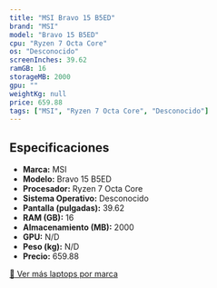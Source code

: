 ```yaml
---
title: "MSI Bravo 15 B5ED"
brand: "MSI"
model: "Bravo 15 B5ED"
cpu: "Ryzen 7 Octa Core"
os: "Desconocido"
screenInches: 39.62
ramGB: 16
storageMB: 2000
gpu: ""
weightKg: null
price: 659.88
tags: ["MSI", "Ryzen 7 Octa Core", "Desconocido"]
---
```

## Especificaciones

- **Marca:** MSI
- **Modelo:** Bravo 15 B5ED
- **Procesador:** Ryzen 7 Octa Core
- **Sistema Operativo:** Desconocido
- **Pantalla (pulgadas):** 39.62
- **RAM (GB):** 16
- **Almacenamiento (MB):** 2000
- **GPU:** N/D
- **Peso (kg):** N/D
- **Precio:** 659.88

[:rocket: Ver más laptops por marca](/brand/msi)
